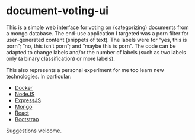 # document-voting-ui

This is a simple web interface for voting on (categorizing) documents from a
mongo database.  The end-use application I targeted was a porn filter for
user-generated content (snippets of text).  The labels were for “yes, this is
porn”; “no, this isn’t porn”; and “maybe this is porn”.  The code can be adapted
to change labels and/or the number of labels (such as two labels only (a binary
classification) or more labels).

This also represents a personal experiment for me too learn new technologies.
In particular:

* [Docker](https://www.docker.com/)
* [NodeJS](https://nodejs.org/)
* [ExpressJS](https://expressjs.com/)
* [Mongo](https://www.mongodb.com/)
* [React](https://reactjs.org/)
* [Bootstrap](https://getbootstrap.com/docs/3.3/)

Suggestions welcome.
